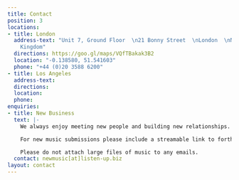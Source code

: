 ```yaml
---
title: Contact
position: 3
locations:
- title: London
  address-text: "Unit 7, Ground Floor  \n21 Bonny Street  \nLondon  \nNW1 9PE  \nUnited
    Kingdom"
  directions: https://goo.gl/maps/VQfTBakak3B2
  location: "-0.138580, 51.541603"
  phone: "+44 (0)20 3588 6200"
- title: Los Angeles
  address-text: 
  directions: 
  location: 
  phone: 
enquiries:
- title: New Business
  text: |-
    We always enjoy meeting new people and building new relationships. At the outset of any project, we always find that open conversation and a collaborative approach is just as important as being creative. If you would like to know more about working with Listen Up or wish to find out more about our approach, please contact us.

    For new music submissions please include a streamable link to forthcoming music and the services you’re interested in so we can put you in touch with the correct team.

    Please do not attach large files of music to any emails.
  contact: newmusic[at]listen-up.biz
layout: contact
---
```


